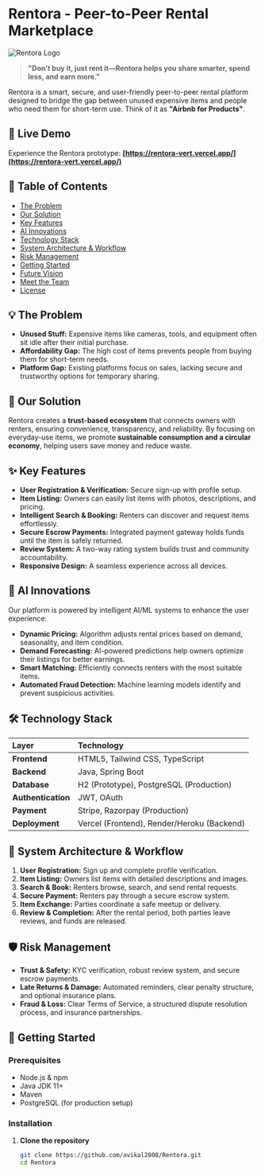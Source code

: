 # Rentora - Peer-to-Peer Rental Marketplace

![Rentora Logo](https://via.placeholder.com/150x50?text=Rentora+Logo) <!-- Replace with your actual logo URL -->

> **"Don't buy it, just rent it—Rentora helps you share smarter, spend less, and earn more."**

Rentora is a smart, secure, and user-friendly peer-to-peer rental platform designed to bridge the gap between unused expensive items and people who need them for short-term use. Think of it as **"Airbnb for Products"**.

## 🚀 Live Demo

Experience the Rentora prototype: **[https://rentora-vert.vercel.app/](https://rentora-vert.vercel.app/)**

## 📖 Table of Contents

- [The Problem](#-the-problem)
- [Our Solution](#-our-solution)
- [Key Features](#-key-features)
- [AI Innovations](#-ai-innovations)
- [Technology Stack](#-technology-stack)
- [System Architecture & Workflow](#-system-architecture--workflow)
- [Risk Management](#-risk-management)
- [Getting Started](#-getting-started)
- [Future Vision](#-future-vision)
- [Meet the Team](#-meet-the-team)
- [License](#-license)

## 💡 The Problem

- **Unused Stuff:** Expensive items like cameras, tools, and equipment often sit idle after their initial purchase.
- **Affordability Gap:** The high cost of items prevents people from buying them for short-term needs.
- **Platform Gap:** Existing platforms focus on sales, lacking secure and trustworthy options for temporary sharing.

## 🎯 Our Solution

Rentora creates a **trust-based ecosystem** that connects owners with renters, ensuring convenience, transparency, and reliability. By focusing on everyday-use items, we promote **sustainable consumption and a circular economy**, helping users save money and reduce waste.

## ✨ Key Features

- **User Registration & Verification:** Secure sign-up with profile setup.
- **Item Listing:** Owners can easily list items with photos, descriptions, and pricing.
- **Intelligent Search & Booking:** Renters can discover and request items effortlessly.
- **Secure Escrow Payments:** Integrated payment gateway holds funds until the item is safely returned.
- **Review System:** A two-way rating system builds trust and community accountability.
- **Responsive Design:** A seamless experience across all devices.

## 🤖 AI Innovations

Our platform is powered by intelligent AI/ML systems to enhance the user experience:
- **Dynamic Pricing:** Algorithm adjusts rental prices based on demand, seasonality, and item condition.
- **Demand Forecasting:** AI-powered predictions help owners optimize their listings for better earnings.
- **Smart Matching:** Efficiently connects renters with the most suitable items.
- **Automated Fraud Detection:** Machine learning models identify and prevent suspicious activities.

## 🛠 Technology Stack

| Layer | Technology |
| :--- | :--- |
| **Frontend** | HTML5, Tailwind CSS, TypeScript |
| **Backend** | Java, Spring Boot |
| **Database** | H2 (Prototype), PostgreSQL (Production) |
| **Authentication** | JWT, OAuth |
| **Payment** | Stripe, Razorpay (Production) |
| **Deployment** | Vercel (Frontend), Render/Heroku (Backend) |

## 🔧 System Architecture & Workflow

1. **User Registration:** Sign up and complete profile verification.
2. **Item Listing:** Owners list items with detailed descriptions and images.
3. **Search & Book:** Renters browse, search, and send rental requests.
4. **Secure Payment:** Renters pay through a secure escrow system.
5. **Item Exchange:** Parties coordinate a safe meetup or delivery.
6. **Review & Completion:** After the rental period, both parties leave reviews, and funds are released.

## 🛡️ Risk Management

- **Trust & Safety:** KYC verification, robust review system, and secure escrow payments.
- **Late Returns & Damage:** Automated reminders, clear penalty structure, and optional insurance plans.
- **Fraud & Loss:** Clear Terms of Service, a structured dispute resolution process, and insurance partnerships.

## 🚀 Getting Started

### Prerequisites
- Node.js & npm
- Java JDK 11+
- Maven
- PostgreSQL (for production setup)

### Installation

1. **Clone the repository**
   ```bash
   git clone https://github.com/avikal2808/Rentora.git
   cd Rentora
